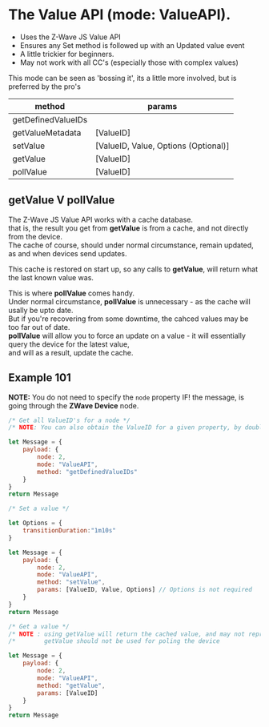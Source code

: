 # The Value API (mode: ValueAPI).  
  
 - Uses the Z-Wave JS Value API
 - Ensures any Set method is followed up with an Updated value event
 - A little trickier for beginners.
 - May not work with all CC's (especially those with complex values)

This mode can be seen as 'bossing it', its a little more involved, but is preferred by the pro's

| method                              | params                                                |
| ----------------------------------- | ----------------------------------------------------- |
| getDefinedValueIDs                  |                                                       | 
| getValueMetadata                    | [ValueID]                                             |  
| setValue                            | [ValueID, Value, Options (Optional)]                  |
| getValue                            | [ValueID]                                             |  
| pollValue                           | [ValueID]                                             |  

## getValue V pollValue
The Z-Wave JS Value API works with a cache database.  
that is, the result you get from **getValue** is from a cache, and not directly from the device.  
The cache of course, should under normal circumstance, remain updated, as and when devices send updates.

This cache is restored on start up, so any calls to **getValue**, will return what the last known value was.  

This is where **pollValue** comes handy.  
Under normal circumstance, **pollValue** is unnecessary - as the cache will usally be upto date.  
But if you're recovering from some downtime, the cahced values may be too far out of date.  
**pollValue** will allow you to force an update on a value - it will essentially query the device for the latest value,  
and will as a result, update the cache.

## Example 101  
**NOTE:** You do not need to specify the ```node``` property IF! the message, is going through the **ZWave Device** node.  

```javascript
/* Get all ValueID's for a node */
/* NOTE: You can also obtain the ValueID for a given property, by double clicking it in the GUI */

let Message = {
    payload: {
        node: 2,
        mode: "ValueAPI",
        method: "getDefinedValueIDs"
    }
}
return Message
```

```javascript
/* Set a value */

let Options = {
    transitionDuration:"1m10s"
}

let Message = {
    payload: {
        node: 2,
        mode: "ValueAPI",
        method: "setValue",
        params: [ValueID, Value, Options] // Options is not required
    }
}
return Message
```

```javascript
/* Get a value */
/* NOTE : using getValue will return the cached value, and may not represent the current value. */
/*        getValue should not be used for poling the device                                     */

let Message = {
    payload: {
        node: 2,
        mode: "ValueAPI",
        method: "getValue",
        params: [ValueID]
    }
}
return Message
```
